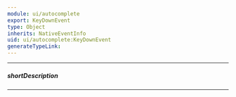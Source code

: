 ```yaml
---
module: ui/autocomplete
export: KeyDownEvent
type: Object
inherits: NativeEventInfo
uid: ui/autocomplete:KeyDownEvent
generateTypeLink: 
---
```

---
##### shortDescription
<!-- Description goes here -->

---
<!-- Description goes here -->